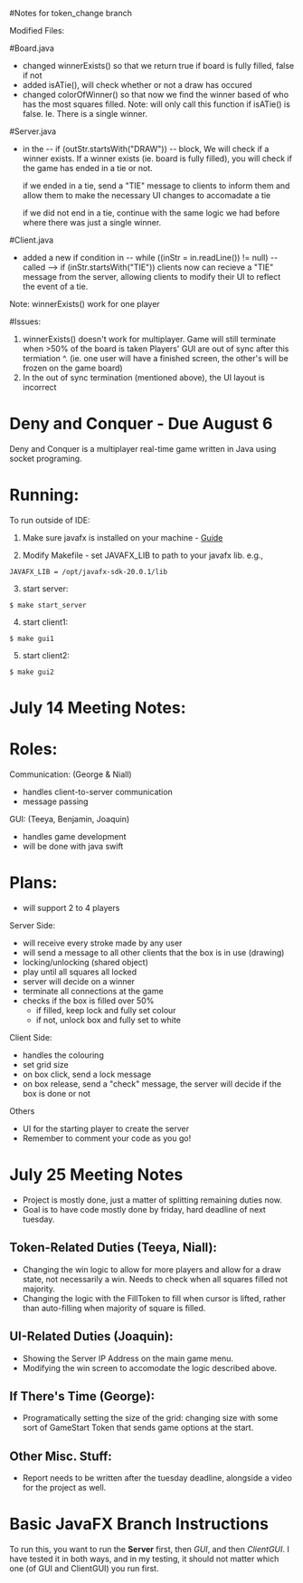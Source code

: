 #Notes for token_change branch

Modified Files: 

#Board.java
- changed winnerExists() so that we return true if board is fully filled, false if not
- added isATie(), will check whether or not a draw has occured
- changed colorOfWinner() so that now we find the winner based of who has the most
  squares filled. Note: will only call this function if isATie() is false.
  Ie. There is a single winner.

#Server.java
- in the -- if (outStr.startsWith("DRAW")) -- block, We will check if a winner exists.
  If a winner exists (ie. board is fully filled), you will check if the game has ended 
  in a tie or not.

  if we ended in a tie, send a "TIE" message to clients to inform them and allow them
  to make the necessary UI changes to accomadate a tie

  if we did not end in a tie, continue with the same logic we had before where there 
  was just a single winner. 

#Client.java
- added a new if condition in -- while ((inStr = in.readLine()) != null) --
  called --> if (inStr.startsWith("TIE"))
  clients now can recieve a "TIE" message from the server, allowing clients to modify 
  their UI to reflect the event of a tie.

Note: winnerExists() work for one player

#Issues: 
1.  winnerExists() doesn't work for multiplayer.
    Game will still terminate when >50% of the board is taken
    Players' GUI are out of sync after this termiation ^. 
    (ie. one user will have a finished screen, the other's will be frozen on the game board)
2. In the out of sync termination (mentioned above), the UI layout is incorrect


# Deny and Conquer - Due August 6

Deny and Conquer is a multiplayer real-time game written in Java using socket programing.

# Running:
To run outside of IDE:
1. Make sure javafx is installed on your machine - [Guide](https://openjfx.io/openjfx-docs/#install-javafx)

2. Modify Makefile - set JAVAFX_LIB to path to your javafx lib.
e.g.,
```shell
JAVAFX_LIB = /opt/javafx-sdk-20.0.1/lib
```

3. start server:
```shell 
$ make start_server
```

4. start client1:
```shell
$ make gui1
```

5. start client2:
```shell
$ make gui2
```

# July 14 Meeting Notes: 

# Roles: 
Communication: (George & Niall)
- handles client-to-server communication
- message passing

GUI: (Teeya, Benjamin, Joaquin)
- handles game development
- will be done with java swift

# Plans:
- will support 2 to 4 players

Server Side: 
- will receive every stroke made by any user
- will send a message to all other clients that the box is in use (drawing)
- locking/unlocking (shared object)
- play until all squares all locked
- server will decide on a winner
- terminate all connections at the game
- checks if the box is filled over 50%
  - if filled, keep lock and fully set colour
  - if not, unlock box and fully set to white

Client Side:
- handles the colouring
- set grid size
- on box click, send a lock message
- on box release, send a "check" message, the server will decide if the box is done or not

Others
- UI for the starting player to create the server
- Remember to comment your code as you go!

# July 25 Meeting Notes
- Project is mostly done, just a matter of splitting remaining duties now.
- Goal is to have code mostly done by friday, hard deadline of next tuesday.
## Token-Related Duties (Teeya, Niall):
- Changing the win logic to allow for more players and allow for a draw state, not necessarily a win. Needs to check when all squares filled not majority.
- Changing the logic with the FillToken to fill when cursor is lifted, rather than auto-filling when majority of square is filled.
## UI-Related Duties (Joaquin):
- Showing the Server IP Address on the main game menu.
- Modifying the win screen to accomodate the logic described above.
## If There's Time (George):
- Programatically setting the size of the grid: changing size with some sort of GameStart Token that sends game options at the start.
## Other Misc. Stuff:
- Report needs to be written after the tuesday deadline, alongside a video for the project as well.

# Basic JavaFX Branch Instructions
To run this, you want to run the **Server** first, then *GUI*, and then *ClientGUI*. I have tested it in both ways, and in my testing, it should not matter which one (of GUI and ClientGUI) you run first.
  
